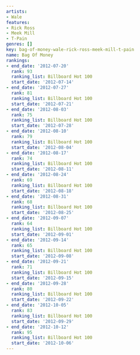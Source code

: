 ```yaml
---
artists:
- Wale
features:
- Rick Ross
- Meek Mill
- T-Pain
genres: []
key: bag-of-money-wale-rick-ross-meek-mill-t-pain
name: Bag Of Money
rankings:
- end_date: '2012-07-20'
  rank: 93
  ranking_list: Billboard Hot 100
  start_date: '2012-07-14'
- end_date: '2012-07-27'
  rank: 81
  ranking_list: Billboard Hot 100
  start_date: '2012-07-21'
- end_date: '2012-08-03'
  rank: 75
  ranking_list: Billboard Hot 100
  start_date: '2012-07-28'
- end_date: '2012-08-10'
  rank: 79
  ranking_list: Billboard Hot 100
  start_date: '2012-08-04'
- end_date: '2012-08-17'
  rank: 74
  ranking_list: Billboard Hot 100
  start_date: '2012-08-11'
- end_date: '2012-08-24'
  rank: 69
  ranking_list: Billboard Hot 100
  start_date: '2012-08-18'
- end_date: '2012-08-31'
  rank: 68
  ranking_list: Billboard Hot 100
  start_date: '2012-08-25'
- end_date: '2012-09-07'
  rank: 64
  ranking_list: Billboard Hot 100
  start_date: '2012-09-01'
- end_date: '2012-09-14'
  rank: 65
  ranking_list: Billboard Hot 100
  start_date: '2012-09-08'
- end_date: '2012-09-21'
  rank: 71
  ranking_list: Billboard Hot 100
  start_date: '2012-09-15'
- end_date: '2012-09-28'
  rank: 80
  ranking_list: Billboard Hot 100
  start_date: '2012-09-22'
- end_date: '2012-10-05'
  rank: 83
  ranking_list: Billboard Hot 100
  start_date: '2012-09-29'
- end_date: '2012-10-12'
  rank: 95
  ranking_list: Billboard Hot 100
  start_date: '2012-10-06'
---
```


